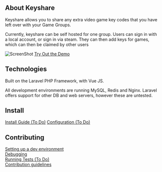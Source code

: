 ## About Keyshare

Keyshare allows you to share any extra video game key codes that you have left over with your Game Groups.

Currently, keyshare can be self hosted for one group. Users can sign in with a local account, or sign in via steam. They can then add keys for games, which can then be claimed by other users

![ScreenShot](https://raw.github.com/andy3471/keyshare/master/docs/img/keyshare-gamelist.jpg)
[Try Out the Demo](https://keyshare.andyh.app)


## Technologies

Built on the Laravel PHP Framework, with Vue JS.

All development environments are running MySQL, Redis and Nginx. Laravel offers support for other DB and web servers, however these are untested.

## Install

[Install Guide (To Do)](docs/INSTALL.md)
[Configuration (To Do)](docs/CONFIG.md)

## Contributing

[Setting up a dev environment](docs/DEVENVIRONMENT.md)  
[Debugging](docs/DEBUG.md)  
[Running Tests (To Do)](docs/TESTS.md)  
[Contribution guidelines](docs/CONTRIBUTING.md)
